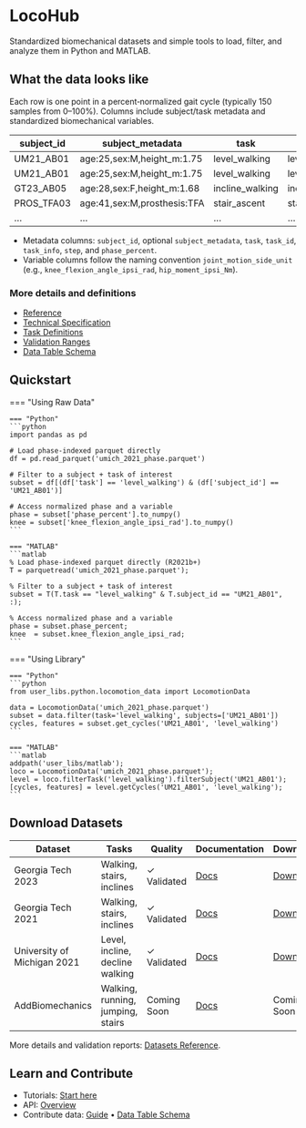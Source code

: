 <!-- removed homepage title hiding and hero styles -->

# LocoHub

Standardized biomechanical datasets and simple tools to load, filter, and analyze them in Python and MATLAB.

## What the data looks like

Each row is one point in a percent‑normalized gait cycle (typically 150 samples from 0–100%). Columns include subject/task metadata and standardized biomechanical variables.

| subject_id | subject_metadata            | task           | task_id               | task_info                       | step | phase_percent | knee_flexion_angle_ipsi_rad | hip_moment_ipsi_Nm |
|------------|-----------------------------|----------------|-----------------------|----------------------------------|------|---------------|-----------------------------|--------------------|
| UM21_AB01  | age:25,sex:M,height_m:1.75 | level_walking  | level_walking_normal  | speed_m_s:1.2,incline_deg:0     | 1    | 0.0           | 0.524                       | 0.85               |
| UM21_AB01  | age:25,sex:M,height_m:1.75 | level_walking  | level_walking_normal  | speed_m_s:1.2,incline_deg:0     | 1    | 0.67          | 0.541                       | 0.82               |
| GT23_AB05  | age:28,sex:F,height_m:1.68 | incline_walking| incline_10deg         | speed_m_s:1.0,incline_deg:10    | 3    | 0.0           | 0.698                       | 0.90               |
| PROS_TFA03 | age:41,sex:M,prosthesis:TFA | stair_ascent   | stair_ascent_17cm     | step_height_m:0.17,step_w_m:0.28| 2    | 0.0           | 0.873                       | 1.10               |
| …          | …                           | …              | …                     | …                                | …    | …             | …                           | …                  |

- Metadata columns: `subject_id`, optional `subject_metadata`, `task`, `task_id`, `task_info`, `step`, and `phase_percent`.
- Variable columns follow the naming convention `joint_motion_side_unit` (e.g., `knee_flexion_angle_ipsi_rad`, `hip_moment_ipsi_Nm`).

### More details and definitions

- [Reference](reference/index.md)
- [Technical Specification](reference/standard_spec/standard_spec.md)
- [Task Definitions](reference/standard_spec/task_definitions.md)
- [Validation Ranges](reference/standard_spec/validation_ranges.md)
- [Data Table Schema](contributing/contributing_skeleton.md)

## Quickstart

=== "Using Raw Data"

    === "Python"
    ```python
    import pandas as pd

    # Load phase-indexed parquet directly
    df = pd.read_parquet('umich_2021_phase.parquet')

    # Filter to a subject + task of interest
    subset = df[(df['task'] == 'level_walking') & (df['subject_id'] == 'UM21_AB01')]

    # Access normalized phase and a variable
    phase = subset['phase_percent'].to_numpy()
    knee = subset['knee_flexion_angle_ipsi_rad'].to_numpy()
    ```

    === "MATLAB"
    ```matlab
    % Load phase-indexed parquet directly (R2021b+)
    T = parquetread('umich_2021_phase.parquet');

    % Filter to a subject + task of interest
    subset = T(T.task == "level_walking" & T.subject_id == "UM21_AB01", :);

    % Access normalized phase and a variable
    phase = subset.phase_percent;
    knee  = subset.knee_flexion_angle_ipsi_rad;
    ```

=== "Using Library"

    === "Python"
    ```python
    from user_libs.python.locomotion_data import LocomotionData

    data = LocomotionData('umich_2021_phase.parquet')
    subset = data.filter(task='level_walking', subjects=['UM21_AB01'])
    cycles, features = subset.get_cycles('UM21_AB01', 'level_walking')
    ```

    === "MATLAB"
    ```matlab
    addpath('user_libs/matlab');
    loco = LocomotionData('umich_2021_phase.parquet');
    level = loco.filterTask('level_walking').filterSubject('UM21_AB01');
    [cycles, features] = level.getCycles('UM21_AB01', 'level_walking');
    ```

<!-- Removed trust indicators for a simpler, utilitarian homepage -->

## Download Datasets

| Dataset | Tasks | Quality | Documentation | Download |
|---------|-------|---------|---------------|----------|
| Georgia Tech 2023 | Walking, stairs, inclines | ✓ Validated | [Docs](reference/datasets_documentation/dataset_gtech_2023.md) | [Download](https://www.dropbox.com/scl/fo/mhkiv4d3zvnbtdlujvgje/ACPxjnoj6XxL60QZCuK1WCw?rlkey=nm5a22pktlcemud4gzod3ow09&dl=0) |
| Georgia Tech 2021 | Walking, stairs, inclines | ✓ Validated | [Docs](reference/datasets_documentation/dataset_gtech_2021.md) | [Download](https://www.dropbox.com/scl/fo/mhkiv4d3zvnbtdlujvgje/ACPxjnoj6XxL60QZCuK1WCw?rlkey=nm5a22pktlcemud4gzod3ow09&dl=0) |
| University of Michigan 2021 | Level, incline, decline walking | ✓ Validated | [Docs](reference/datasets_documentation/dataset_umich_2021.md) | [Download](https://www.dropbox.com/scl/fo/mhkiv4d3zvnbtdlujvgje/ACPxjnoj6XxL60QZCuK1WCw?rlkey=nm5a22pktlcemud4gzod3ow09&dl=0) |
| AddBiomechanics | Walking, running, jumping, stairs | Coming Soon | [Docs](reference/datasets_documentation/dataset_addbiomechanics.md) | Coming Soon |

More details and validation reports: [Datasets Reference](reference/datasets_documentation/).

## Learn and Contribute

- Tutorials: [Start here](tutorials/index.md)
- API: [Overview](api/api-index.md)
- Contribute data: [Guide](contributing/conversion_guide.md) • [Data Table Schema](contributing/contributing_skeleton.md)
